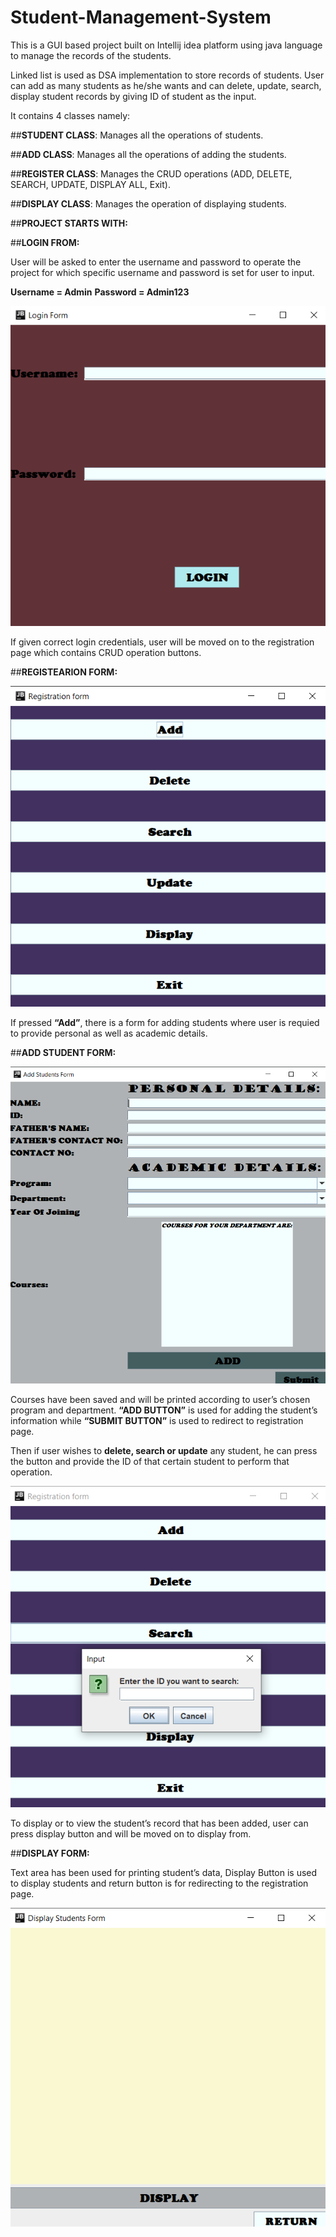 # Student-Management-System
This is a GUI based project built on Intellij idea platform using java language to manage the records of the students.

Linked list is used as DSA implementation to store records of students. User can add as many students as he/she wants and can delete, update, search, display student records by giving ID of student as the input.

It contains 4 classes namely:

##**STUDENT CLASS**: Manages all the operations of students.

##**ADD CLASS**: Manages all the operations of adding the students.

##**REGISTER CLASS**: Manages the CRUD operations (ADD, DELETE, SEARCH, UPDATE, DISPLAY ALL, Exit).

##**DISPLAY CLASS**: Manages the operation of displaying students.

##**PROJECT STARTS WITH:**

##**LOGIN FROM:**

User will be asked to enter the username and password to operate the project for which specific username and password is set for user to input.

**Username = Admin**
**Password = Admin123**

<img src="login page.png">

If given correct login credentials, user will be moved on to the registration page which contains CRUD operation buttons.

##**REGISTEARION FORM:**

<img src="registeration page.png">

If pressed **“Add”**, there is a form for adding students where user is requied to provide personal as well as academic details.

##**ADD STUDENT FORM:**

<img src="add student page.png">

Courses have been saved and will be printed according to user’s chosen program and department.
**“ADD BUTTON”** is used for adding the student’s information while **“SUBMIT BUTTON”** is used to redirect to registration page.

Then if user wishes to **delete, search or update** any student, he can press the button and provide the ID of that certain student to perform that operation.

<img src="CRUD operation.png">

To display or to view the student’s record that has been added, user can press display button and will be moved on to display from.

##**DISPLAY FORM:**

Text area has been used for printing student’s data, Display Button is used to display students and return button is for redirecting to the registration page.

<img src="display page.png">


















